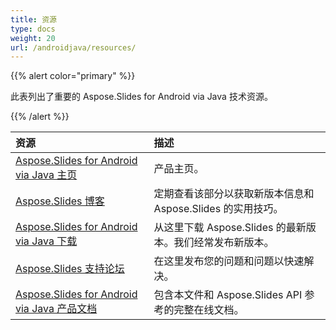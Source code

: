 ```yaml
---
title: 资源
type: docs
weight: 20
url: /androidjava/resources/
---
```


{{% alert color="primary" %}} 

此表列出了重要的 Aspose.Slides for Android via Java 技术资源。 

{{% /alert %}} 

|**资源**|**描述**|
| :- | :- |
|[Aspose.Slides for Android via Java 主页](/slides/androidjava/)|产品主页。|
|[Aspose.Slides 博客](https://blog.aspose.com/category/slides/)|定期查看该部分以获取新版本信息和 Aspose.Slides 的实用技巧。|
|[Aspose.Slides for Android via Java 下载](https://releases.aspose.com/java/repo/com/aspose/aspose-slides/)|从这里下载 Aspose.Slides 的最新版本。我们经常发布新版本。|
|[Aspose.Slides 支持论坛](https://forum.aspose.com/c/slides/11)|在这里发布您的问题和问题以快速解决。|
|[Aspose.Slides for Android via Java 产品文档](/slides/java/)|包含本文件和 Aspose.Slides API 参考的完整在线文档。|